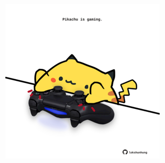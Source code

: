 <!-- built at 06/02/2023, 15:00:59 UTC -->
<p align="center">
  <img width="500" height="500" src="./ReadmeImage.svg">
</p>
